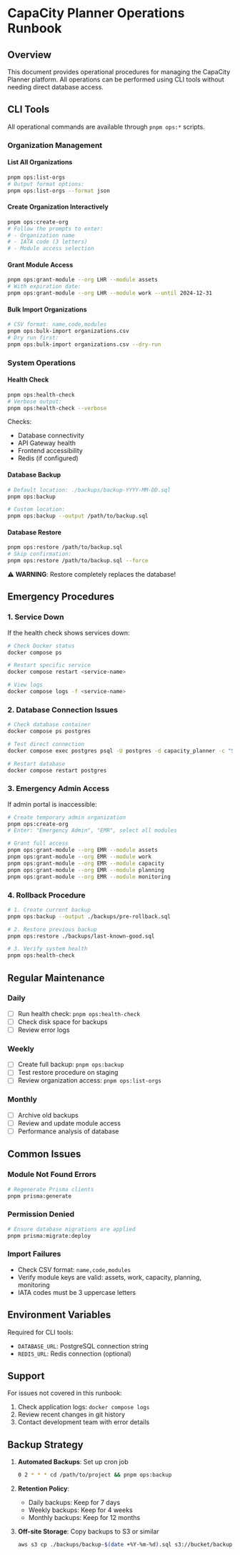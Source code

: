 # CapaCity Planner Operations Runbook

## Overview

This document provides operational procedures for managing the CapaCity Planner platform. All operations can be performed using CLI tools without needing direct database access.

## CLI Tools

All operational commands are available through `pnpm ops:*` scripts.

### Organization Management

#### List All Organizations
```bash
pnpm ops:list-orgs
# Output format options:
pnpm ops:list-orgs --format json
```

#### Create Organization Interactively
```bash
pnpm ops:create-org
# Follow the prompts to enter:
# - Organization name
# - IATA code (3 letters)
# - Module access selection
```

#### Grant Module Access
```bash
pnpm ops:grant-module --org LHR --module assets
# With expiration date:
pnpm ops:grant-module --org LHR --module work --until 2024-12-31
```

#### Bulk Import Organizations
```bash
# CSV format: name,code,modules
pnpm ops:bulk-import organizations.csv
# Dry run first:
pnpm ops:bulk-import organizations.csv --dry-run
```

### System Operations

#### Health Check
```bash
pnpm ops:health-check
# Verbose output:
pnpm ops:health-check --verbose
```

Checks:
- Database connectivity
- API Gateway health
- Frontend accessibility
- Redis (if configured)

#### Database Backup
```bash
# Default location: ./backups/backup-YYYY-MM-DD.sql
pnpm ops:backup

# Custom location:
pnpm ops:backup --output /path/to/backup.sql
```

#### Database Restore
```bash
pnpm ops:restore /path/to/backup.sql
# Skip confirmation:
pnpm ops:restore /path/to/backup.sql --force
```

⚠️ **WARNING**: Restore completely replaces the database!

## Emergency Procedures

### 1. Service Down

If the health check shows services down:

```bash
# Check Docker status
docker compose ps

# Restart specific service
docker compose restart <service-name>

# View logs
docker compose logs -f <service-name>
```

### 2. Database Connection Issues

```bash
# Check database container
docker compose ps postgres

# Test direct connection
docker compose exec postgres psql -U postgres -d capacity_planner -c "SELECT 1"

# Restart database
docker compose restart postgres
```

### 3. Emergency Admin Access

If admin portal is inaccessible:

```bash
# Create temporary admin organization
pnpm ops:create-org
# Enter: "Emergency Admin", "EMR", select all modules

# Grant full access
pnpm ops:grant-module --org EMR --module assets
pnpm ops:grant-module --org EMR --module work
pnpm ops:grant-module --org EMR --module capacity
pnpm ops:grant-module --org EMR --module planning
pnpm ops:grant-module --org EMR --module monitoring
```

### 4. Rollback Procedure

```bash
# 1. Create current backup
pnpm ops:backup --output ./backups/pre-rollback.sql

# 2. Restore previous backup
pnpm ops:restore ./backups/last-known-good.sql

# 3. Verify system health
pnpm ops:health-check
```

## Regular Maintenance

### Daily
- [ ] Run health check: `pnpm ops:health-check`
- [ ] Check disk space for backups
- [ ] Review error logs

### Weekly
- [ ] Create full backup: `pnpm ops:backup`
- [ ] Test restore procedure on staging
- [ ] Review organization access: `pnpm ops:list-orgs`

### Monthly
- [ ] Archive old backups
- [ ] Review and update module access
- [ ] Performance analysis of database

## Common Issues

### Module Not Found Errors
```bash
# Regenerate Prisma clients
pnpm prisma:generate
```

### Permission Denied
```bash
# Ensure database migrations are applied
pnpm prisma:migrate:deploy
```

### Import Failures
- Check CSV format: `name,code,modules`
- Verify module keys are valid: assets, work, capacity, planning, monitoring
- IATA codes must be 3 uppercase letters

## Environment Variables

Required for CLI tools:
- `DATABASE_URL`: PostgreSQL connection string
- `REDIS_URL`: Redis connection (optional)

## Support

For issues not covered in this runbook:
1. Check application logs: `docker compose logs`
2. Review recent changes in git history
3. Contact development team with error details

## Backup Strategy

1. **Automated Backups**: Set up cron job
   ```bash
   0 2 * * * cd /path/to/project && pnpm ops:backup
   ```

2. **Retention Policy**: 
   - Daily backups: Keep for 7 days
   - Weekly backups: Keep for 4 weeks
   - Monthly backups: Keep for 12 months

3. **Off-site Storage**: Copy backups to S3 or similar
   ```bash
   aws s3 cp ./backups/backup-$(date +%Y-%m-%d).sql s3://bucket/backups/
   ```